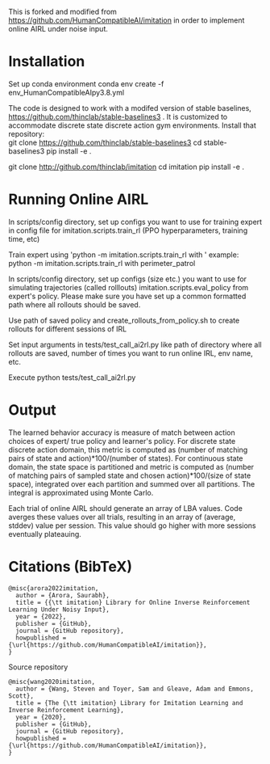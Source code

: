 This is forked and modified from https://github.com/HumanCompatibleAI/imitation in order to implement online AIRL under noise input. 

# Installation 

Set up conda environment
conda env create -f env_HumanCompatibleAIpy3.8.yml

The code is designed to work with a modifed version of stable baselines, https://github.com/thinclab/stable-baselines3 . It is customized to accommodate discrete state discrete action gym environments. Install that repository:  
git clone https://github.com/thinclab/stable-baselines3
cd stable-baselines3
pip install -e .


git clone http://github.com/thinclab/imitation
cd imitation
pip install -e .


# Running Online AIRL 

In scripts/config directory, set up configs you want to use for training expert in config file for imitation.scripts.train_rl (PPO hyperparameters, training time, etc)

Train expert using 'python -m imitation.scripts.train_rl with <env name config>'
example: python -m imitation.scripts.train_rl with perimeter_patrol

In scripts/config directory, set up configs (size etc.) you want to use for simulating trajectories (called rolllouts) imitation.scripts.eval_policy from expert's policy. Please make sure you have set up a common formatted path where all rollouts should be saved. 

Use path of saved policy and create_rollouts_from_policy.sh to create rollouts for different sessions of IRL 

Set input arguments in tests/test_call_ai2rl.py like path of directory where all rollouts are saved, number of times you want to run online IRL, env name, etc. 

Execute python tests/test_call_ai2rl.py 

# Output

The learned behavior accuracy is measure of match between action choices of expert/ true policy and learner's policy. For discrete state discrete action domain, this metric is computed as (number of matching pairs of state and action)*100/(number of states). For continuous state domain, the state space is partitioned and metric is computed as (number of matching pairs of sampled state and chosen action)*100/(size of state space), integrated over each partition and summed over all partitions. The integral is approximated using Monte Carlo. 

Each trial of online AIRL should generate an array of LBA values. Code averges these values  over all trials, resulting in an array of (average, stddev) value per session. This value should go higher with more sessions eventually plateauing. 

# Citations (BibTeX)
```
@misc{arora2022imitation,
  author = {Arora, Saurabh},
  title = {{\tt imitation} Library for Online Inverse Reinforcement Learning Under Noisy Input},
  year = {2022},
  publisher = {GitHub},
  journal = {GitHub repository},
  howpublished = {\url{https://github.com/HumanCompatibleAI/imitation}},
}
```

Source repository
```
@misc{wang2020imitation,
  author = {Wang, Steven and Toyer, Sam and Gleave, Adam and Emmons, Scott},
  title = {The {\tt imitation} Library for Imitation Learning and Inverse Reinforcement Learning},
  year = {2020},
  publisher = {GitHub},
  journal = {GitHub repository},
  howpublished = {\url{https://github.com/HumanCompatibleAI/imitation}},
}
```

